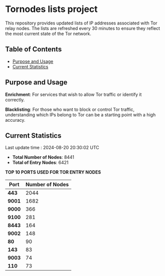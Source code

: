 # Tornodes lists project

This repository provides updated lists of IP addresses associated with Tor relay nodes. The lists are refreshed every 30 minutes to ensure they reflect the most current state of the Tor network.

## Table of Contents

- [Purpose and Usage](#purpose-and-usage)
- [Current Statistics](#current-statistics)


## Purpose and Usage

**Enrichment**: For services that wish to allow Tor traffic or identify it correctly.

**Blacklisting**: For those who want to block or control Tor traffic, understanding which IPs belong to Tor can be a starting point with a high accuracy.

## Current Statistics

Last update time : 2024-08-20 20:30:02 UTC

- **Total Number of Nodes**: 8441
- **Total of Entry Nodes**: 6421

**TOP 10 PORTS USED FOR TOR ENTRY NODES**

| **Port** | **Number of Nodes** |
|------|-----------------|
| **443**   | 2044  |
| **9001**   | 1682  |
| **9000**   | 366  |
| **9100**   | 281  |
| **8443**   | 164  |
| **9002**   | 148  |
| **80**   | 90  |
| **143**   | 83  |
| **9003**   | 74  |
| **110**   | 73  |

